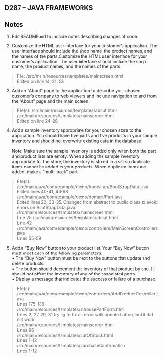 <!--<strong>DO NOT DISTRIBUTE OR PUBLICLY POST SOLUTIONS TO THESE LABS. MAKE ALL FORKS OF THIS REPOSITORY WITH SOLUTION CODE PRIVATE. PLEASE REFER TO THE STUDENT CODE OF CONDUCT AND ETHICAL EXPECTATIONS FOR COLLEGE OF INFORMATION TECHNOLOGY STUDENTS FOR SPECIFICS. ** </strong>-->


## D287 – JAVA FRAMEWORKS


## Notes
1.	Edit README.md to include notes describing changes of code.

2. Customize the HTML user interface for your customer’s application. The user interface should include the shop name, the product names, and the names of the parts.Customize the HTML user interface for your customer’s application. The user interface should include the shop name, the product names, and the names of the parts.
> File: /src/main/resources/templates/mainscreen.html <br> Edited on line 14, 21, 53
3. Add an “About” page to the application to describe your chosen customer’s company to web viewers and include navigation to and from the “About” page and the main screen.
> File(s): /src/main/resources/templates/about.html<br>/src/main/resources/templates/mainscreen.html <br> Edited on line 24-28
4.  Add a sample inventory appropriate for your chosen store to the application. You should have five parts and five products in your sample inventory and should not overwrite existing data in the database.
    <br> <br>Note: Make sure the sample inventory is added only when both the part and product lists are empty. When adding the sample inventory appropriate for the store, the inventory is stored in a set so duplicate items cannot be added to your products. When duplicate items are added, make a “multi-pack” part.
>File(s): /src/main/java/com/example/demo/bootstrap/BootStrapData.java <br>
> Edited lines 40-41, 43-68 <br>
> /src/main/java/com/example/demo/domain/Part.java<br>
> Edited lines 22, 33-35. Changed from abstract to public class to avoid errors on BootStrapData.java
> /src/main/resources/templates/mainscreen.html<br>
> Line 25
> /src/main/resources/templates/about.html<br>
> Line 42 <br>
> /src/main/java/com/example/demo/controllers/MainScreenControllerr.java<br>
> Lines 55-59
5. Add a “Buy Now” button to your product list. Your “Buy Now” button must meet each of the following parameters:
   <br>•  The “Buy Now” button must be next to the buttons that update and delete products.
   <br>•  The button should decrement the inventory of that product by one. It should not affect the inventory of any of the associated parts.
   <br>•  Display a message that indicates the success or failure of a purchase.
>File(s): /src/main/java/com/example/demo/controllers/AddProductController.java<br>
> Lines 175-188<br>
> /src/main/resources/templates/InhousePartForm.html<br>
> Lines 2, 27, 29, 31 trying to fix an error with update button, but it did not work<br>
> /src/main/resources/templates/mainscreen.html<br>
> Lines 96<br>
> /src/main/resources/templates/outOfStock.html<br>
> Lines 1-12 <br>
> /src/main/resources/templates/purchaseConfirmation<br>
> Lines 1-12 <br>